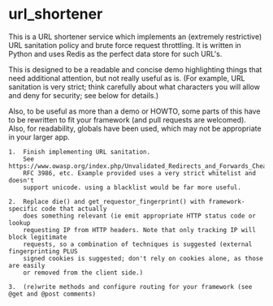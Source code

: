 # url_shortener

This is a URL shortener service which implements an (extremely restrictive) URL sanitation policy and brute force request throttling. It is written in Python and uses Redis as the perfect data store for such URL's.

This is designed to be a readable and concise demo highlighting things that need additional attention, but not really useful as is. (For example, URL sanitation is very strict; think carefully about what characters you will allow and deny for security; see below for details.)

Also, to be useful as more than a demo or HOWTO, some parts of this have to be rewritten to fit your framework (and pull requests are welcomed). Also, for readability, globals have been used, which may not be appropriate in your larger app.


    1.  Finish implementing URL sanitation.
        See https://www.owasp.org/index.php/Unvalidated_Redirects_and_Forwards_Cheat_Sheet,
        RFC 3986, etc. Example provided uses a very strict whitelist and doesn't
        support unicode. using a blacklist would be far more useful.

    2.  Replace die() and get_requestor_fingerprint() with framework-specific code that actually
        does something relevant (ie emit appropriate HTTP status code or lookup
        requesting IP from HTTP headers. Note that only tracking IP will block legitimate
        requests, so a combination of techniques is suggested (external fingerprinting PLUS
        signed cookies is suggested; don't rely on cookies alone, as those are easily 
        or removed from the client side.)

    3.  (re)write methods and configure routing for your framework (see @get and @post comments)
